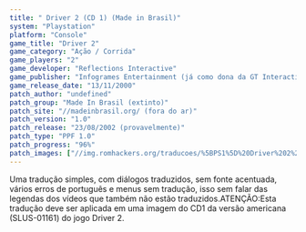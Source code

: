 ```yaml
---
title: " Driver 2 (CD 1) (Made in Brasil)"
system: "Playstation"
platform: "Console"
game_title: "Driver 2"
game_category: "Ação / Corrida"
game_players: "2"
game_developer: "Reflections Interactive"
game_publisher: "Infogrames Entertainment (já como dona da GT Interactive)"
game_release_date: "13/11/2000"
patch_author: "undefined"
patch_group: "Made In Brasil (extinto)"
patch_site: "//madeinbrasil.org/ (fora do ar)"
patch_version: "1.0"
patch_release: "23/08/2002 (provavelmente)"
patch_type: "PPF 1.0"
patch_progress: "96%"
patch_images: ["//img.romhackers.org/traducoes/%5BPS1%5D%20Driver%202%20-%20CD1%20-%20Made%20in%20Brasil%20-%201.jpg","//img.romhackers.org/traducoes/%5BPS1%5D%20Driver%202%20-%20CD1%20-%20Made%20in%20Brasil%20-%202.jpg","//img.romhackers.org/traducoes/%5BPS1%5D%20Driver%202%20-%20CD1%20-%20Made%20in%20Brasil%20-%203.jpg"]
---
```

Uma tradução simples, com diálogos traduzidos, sem fonte acentuada, vários erros de português e menus sem tradução, isso sem falar das legendas dos vídeos que também não estão traduzidos.ATENÇÃO:Esta tradução deve ser aplicada em uma imagem do CD1 da versão americana (SLUS-01161) do jogo Driver 2.